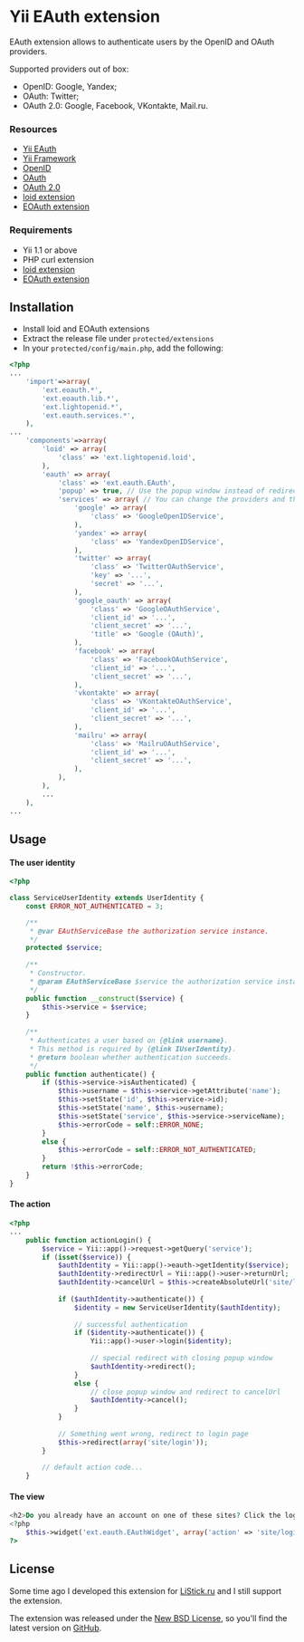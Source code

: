 Yii EAuth extension
===================

EAuth extension allows to authenticate users by the OpenID and OAuth providers.

Supported providers out of box:

* OpenID: Google, Yandex;
* OAuth: Twitter;
* OAuth 2.0: Google, Facebook, VKontakte, Mail.ru.


### Resources

* [Yii EAuth](https://github.com/Nodge/yii-eauth)
* [Yii Framework](http://yiiframework.com/)
* [OpenID](http://openid.net/)
* [OAuth](http://oauth.net/)
* [OAuth 2.0](http://oauth.net/2/)
* [loid extension](http://www.yiiframework.com/extension/loid)
* [EOAuth extension](http://www.yiiframework.com/extension/eoauth)


### Requirements

* Yii 1.1 or above
* PHP curl extension
* [loid extension](http://www.yiiframework.com/extension/loid)
* [EOAuth extension](http://www.yiiframework.com/extension/eoauth)


## Installation

* Install loid and EOAuth extensions
* Extract the release file under `protected/extensions`
* In your `protected/config/main.php`, add the following:

```php
<?php
...
	'import'=>array(
		'ext.eoauth.*',
		'ext.eoauth.lib.*',
		'ext.lightopenid.*',
		'ext.eauth.services.*',
	),
...
	'components'=>array(
		'loid' => array(
			'class' => 'ext.lightopenid.loid',
		),
		'eauth' => array(
			'class' => 'ext.eauth.EAuth',
			'popup' => true, // Use the popup window instead of redirecting.
			'services' => array( // You can change the providers and their classes.
				'google' => array(
					'class' => 'GoogleOpenIDService',
				),
				'yandex' => array(
					'class' => 'YandexOpenIDService',
				),
				'twitter' => array(
					'class' => 'TwitterOAuthService',
					'key' => '...',
					'secret' => '...',
				),
				'google_oauth' => array(
					'class' => 'GoogleOAuthService',
					'client_id' => '...',
					'client_secret' => '...',
					'title' => 'Google (OAuth)',
				),
				'facebook' => array(
					'class' => 'FacebookOAuthService',
					'client_id' => '...',
					'client_secret' => '...',
				),
				'vkontakte' => array(
					'class' => 'VKontakteOAuthService',
					'client_id' => '...',
					'client_secret' => '...',
				),
				'mailru' => array(
					'class' => 'MailruOAuthService',
					'client_id' => '...',
					'client_secret' => '...',
				),
			),
		),
		...
	),
...
```


## Usage

#### The user identity

```php
<?php

class ServiceUserIdentity extends UserIdentity {
	const ERROR_NOT_AUTHENTICATED = 3;

	/**
	 * @var EAuthServiceBase the authorization service instance.
	 */
	protected $service;
	
	/**
	 * Constructor.
	 * @param EAuthServiceBase $service the authorization service instance.
	 */
	public function __construct($service) {
		$this->service = $service;
	}
	
	/**
	 * Authenticates a user based on {@link username}.
	 * This method is required by {@link IUserIdentity}.
	 * @return boolean whether authentication succeeds.
	 */
	public function authenticate() {		
		if ($this->service->isAuthenticated) {
			$this->username = $this->service->getAttribute('name');
			$this->setState('id', $this->service->id);
			$this->setState('name', $this->username);
			$this->setState('service', $this->service->serviceName);
			$this->errorCode = self::ERROR_NONE;		
		}
		else {
			$this->errorCode = self::ERROR_NOT_AUTHENTICATED;
		}
		return !$this->errorCode;
	}
}
```

#### The action

```php
<?php
...
	public function actionLogin() {
		$service = Yii::app()->request->getQuery('service');
		if (isset($service)) {
			$authIdentity = Yii::app()->eauth->getIdentity($service);
			$authIdentity->redirectUrl = Yii::app()->user->returnUrl;
			$authIdentity->cancelUrl = $this->createAbsoluteUrl('site/login');
			
			if ($authIdentity->authenticate()) {
				$identity = new ServiceUserIdentity($authIdentity);
				
				// successful authentication
				if ($identity->authenticate()) {
					Yii::app()->user->login($identity);
					
					// special redirect with closing popup window
					$authIdentity->redirect();
				}
				else {
					// close popup window and redirect to cancelUrl
					$authIdentity->cancel();
				}
			}
			
			// Something went wrong, redirect to login page
			$this->redirect(array('site/login'));
		}
		
		// default action code...
	}
```

#### The view

```php
<h2>Do you already have an account on one of these sites? Click the logo to log in with it here:</h2>
<?php 
	$this->widget('ext.eauth.EAuthWidget', array('action' => 'site/login'));
?>
```


## License

Some time ago I developed this extension for [LiStick.ru](http://listick.ru) and I still support the extension.

The extension was released under the [New BSD License](http://www.opensource.org/licenses/bsd-license.php), so you'll find the latest version on [GitHub](https://github.com/Nodge/yii-eauth).
